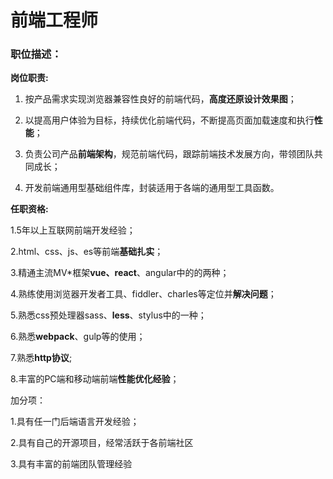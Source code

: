 # 前端工程师

### 职位描述：

**岗位职责:**

1. 按产品需求实现浏览器兼容性良好的前端代码，**高度还原设计效果图**；

2. 以提高用户体验为目标，持续优化前端代码，不断提高页面加载速度和执行**性能**；

3. 负责公司产品**前端架构**，规范前端代码，跟踪前端技术发展方向，带领团队共同成长；

4. 开发前端通用型基础组件库，封装适用于各端的通用型工具函数。



**任职资格:**

1.5年以上互联网前端开发经验；

2.html、css、js、es等前端**基础扎实**；

3.精通主流MV*框架**vue、react**、angular中的的两种；

4.熟练使用浏览器开发者工具、fiddler、charles等定位并**解决问题**；

5.熟悉css预处理器sass、**less**、stylus中的一种；

6.熟悉**webpack**、gulp等的使用；

7.熟悉**http协议**;

8.丰富的PC端和移动端前端**性能优化经验**；

加分项：

1.具有任一门后端语言开发经验；

2.具有自己的开源项目，经常活跃于各前端社区

3.具有丰富的前端团队管理经验

